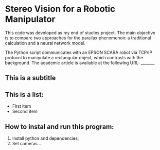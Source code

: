 # Stereo Vision for a Robotic Manipulator

This code was developed as my end of studies project. The main objective is to compare two approaches for the parallax phenomenon: a traditional calculation and a neural network model. 

The Python script communicates with an EPSON SCARA robot via TCP/IP protocol to manipulate a rectangular object, which contrasts with the background. The academic article is available at the following URL: _______

## This is a subtitle

## This is a list:
* First item
* Second item

## How to instal and run this program:
1. Install python and dependencies;
2. Set cameras...